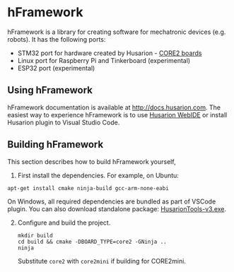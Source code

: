 # hFramework

hFramework is a library for creating software for mechatronic devices (e.g. robots). It has the following ports:

- STM32 port for hardware created by Husarion - [CORE2 boards](https://husarion.com)
- Linux port for Raspberry Pi and Tinkerboard (experimental)
- ESP32 port (experimental)

## Using hFramework

hFramework documentation is available at http://docs.husarion.com. The easiest way to experience hFramework is to use [Husarion WebIDE](https://cloud.husarion.com) or install Husarion plugin to Visual Studio Code.

## Building hFramework

This section describes how to build hFramework yourself,

1. First install the dependencies. For example, on Ubuntu:

  ```
  apt-get install cmake ninja-build gcc-arm-none-eabi
  ```

  On Windows, all required dependencies are bundled as part of VSCode plugin. You can also download standalone package: [HusarionTools-v3.exe](https://cdn.atomshare.net/cc70b0184feefaf7ead3741c58f98200cf8e017b/HusarionTools-v3.exe).


2. Configure and build the project.

    ```
    mkdir build
    cd build && cmake -DBOARD_TYPE=core2 -GNinja ..
    ninja
    ```
    Substitute `core2` with `core2mini` if building for CORE2mini.
